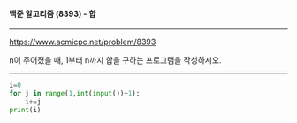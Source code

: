 #### 백준 알고리즘 (8393) - 합

---

https://www.acmicpc.net/problem/8393

n이 주어졌을 때, 1부터 n까지 합을 구하는 프로그램을 작성하시오.

---



```python
i=0
for j in range(1,int(input())+1):
    i+=j
print(i)
```

